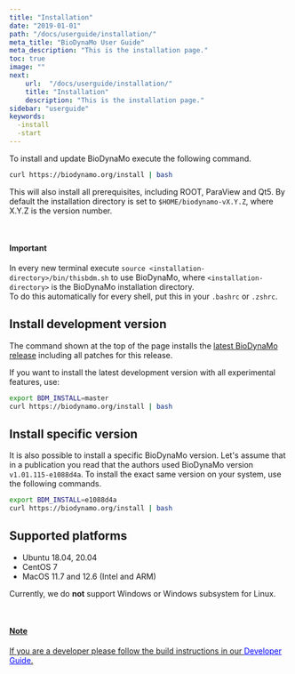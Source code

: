 ```yaml
---
title: "Installation"
date: "2019-01-01"
path: "/docs/userguide/installation/"
meta_title: "BioDynaMo User Guide"
meta_description: "This is the installation page."
toc: true
image: ""
next:
    url:  "/docs/userguide/installation/"
    title: "Installation"
    description: "This is the installation page."
sidebar: "userguide"
keywords:
  -install
  -start
---
```


To install and update BioDynaMo execute the following command.

```bash
curl https://biodynamo.org/install | bash
```

This will also install all prerequisites, including ROOT, ParaView and Qt5.
By default the installation directory is set to `$HOME/biodynamo-vX.Y.Z`, where X.Y.Z is the version number.

<br/>
<a class="sbox" target="_blank" rel="noopener">
    <div class="sbox-content">
    	<h4><b>Important</b></h4>
    	<p>In every new terminal execute <code>source &lt;installation-directory&gt;/bin/thisbdm.sh</code>
      to use BioDynaMo, where <code>&lt;installation-directory&gt;</code> is the BioDynaMo installation directory.<br>To do this automatically for every shell, put this in your <code>.bashrc</code> or <code>.zshrc</code>.<br>
        </p>
    </div>
</a>

## Install development version

The command shown at the top of the page installs the [latest BioDynaMo release](https://github.com/BioDynaMo/biodynamo/releases/latest) including all patches for this release.

If you want to install the latest development version with all experimental features, use:

```bash
export BDM_INSTALL=master
curl https://biodynamo.org/install | bash
```

## Install specific version

It is also possible to install a specific BioDynaMo version.
Let's assume that in a publication you read that the authors used BioDynaMo version `v1.01.115-e1088d4a`.
To install the exact same version on your system, use the following commands.

```bash
export BDM_INSTALL=e1088d4a
curl https://biodynamo.org/install | bash
```

## Supported platforms

*  Ubuntu 18.04, 20.04
*  CentOS 7
*  MacOS 11.7 and 12.6 (Intel and ARM)

Currently, we do **not** support Windows or Windows subsystem for Linux.

<br/>
<a class="sbox" href= "/docs/devguide/build/" target="_blank" rel="noopener">
    <div class="sbox-content">
    	<h4><b>Note</b></h4>
    	<p>If you are a developer please follow the build instructions in our <font color="blue"><u>Developer Guide</u></font>.
        </p>
    </div>
</a>
<br>


